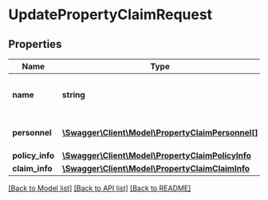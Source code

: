# UpdatePropertyClaimRequest

## Properties
Name | Type | Description | Notes
------------ | ------------- | ------------- | -------------
**name** | **string** | The name for the property claim | [optional] 
**personnel** | [**\Swagger\Client\Model\PropertyClaimPersonnel[]**](PropertyClaimPersonnel.md) | Contacts for the claim | [optional] 
**policy_info** | [**\Swagger\Client\Model\PropertyClaimPolicyInfo**](PropertyClaimPolicyInfo.md) |  | [optional] 
**claim_info** | [**\Swagger\Client\Model\PropertyClaimClaimInfo**](PropertyClaimClaimInfo.md) |  | [optional] 

[[Back to Model list]](../README.md#documentation-for-models) [[Back to API list]](../README.md#documentation-for-api-endpoints) [[Back to README]](../README.md)


